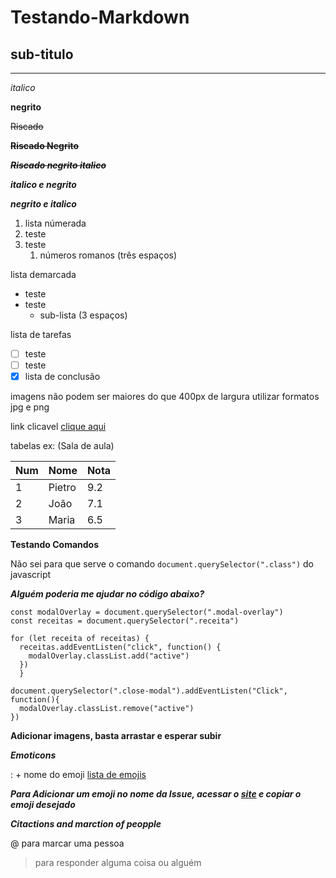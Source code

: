 # Testando-Markdown

## sub-titulo

---

*italico*

**negrito**

~~Riscado~~

~~**Riscado Negrito**~~

__~~*Riscado negrito italico*~~__

__*italico e negrito*__

**_negrito e italico_**

1. lista númerada
1.  teste
1. teste
   1. números romanos (três espaços)

lista demarcada

* teste
* teste
   * sub-lista (3 espaços)
   
lista de tarefas

- [ ] teste
- [ ] teste
- [x] lista de conclusão

imagens não podem ser maiores do que 400px de largura
utilizar formatos jpg e png

link clicavel
[clique aqui](https://github.com/pietrodessotti/Testando-Markdown/edit/main/README.md)

tabelas ex: (Sala de aula)

Num | Nome | Nota
---| ---| ---
1 | Pietro | 9.2
2 | João | 7.1
3 | Maria | 6.5

**Testando Comandos**

Não sei para que serve o comando `document.querySelector(".class")` do javascript

***Alguém poderia me ajudar no código abaixo?***

```
const modalOverlay = document.querySelector(".modal-overlay")
const receitas = document.querySelector(".receita")

for (let receita of receitas) {
  receitas.addEventListen("click", function() {
    modalOverlay.classList.add("active")
  })
  }
  
document.querySelector(".close-modal").addEventListen("Click", function(){
  modalOverlay.classList.remove("active")
})
```

**Adicionar imagens, basta arrastar e esperar subir**

***Emoticons***

: + nome do emoji  [lista de emojis](https://github.com/ikatyang/emoji-cheat-sheet)

***Para Adicionar um emoji no nome da Issue, acessar o [site](https://emojipedia.org/) e copiar o emoji desejado***

***Citactions and marction of peopple***

@ para marcar uma pessoa

> para responder alguma coisa ou alguém

